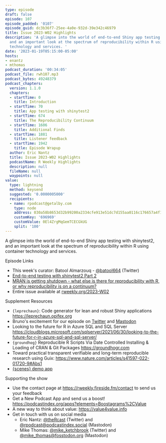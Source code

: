 ```yaml
---
type: episode
draft: false
episode: 107
episode_padded: '0107'
episode_guid: dc3b36f7-25ee-4a0e-932d-39e342c46979
title: Issue 2023-W02 Highlights
description: 'A glimpse into the world of end-to-end Shiny app testing with shinytest2,
  and an important look at the spectrum of reproducibility within R using container
  technology and services. '
date: '2023-01-19T05:15:00-05:00'
hosts:
- enantz
- mthomas
podcast_duration: '00:34:05'
podcast_file: rwh107.mp3
podcast_bytes: 49248379
podcast_chapters:
  version: 1.1.0
  chapters:
  - startTime: 0
    title: Introduction
  - startTime: 70
    title: App testing with shinytest2
  - startTime: 674
    title: The Reproducibility Continuum
  - startTime: 1606
    title: Additional Finds
  - startTime: 1881
    title: Listener feedback
  - startTime: 1942
    title: Episode Wrapup
  author: Eric Nantz
  title: Issue 2023-W02 Highlights
  podcastName: R Weekly Highlights
  description: null
  fileName: null
  waypoints: null
value:
  type: lightning
  method: keysend
  suggested: '0.0000005000'
  recipients:
  - name: rpodcast@getalby.com
    type: node
    address: 030a58b8653d32b99200a2334cfe913e51dc7d155aa0116c176657a4f1722677a3
    customKey: '696969'
    customValue: 0El4ZrgMqGemTCECGkUG
    split: '100'
---
```

A glimpse into the world of end-to-end Shiny app testing with
shinytest2, and an important look at the spectrum of reproducibility
within R using container technology and services.

Episode Links

-   This week's curator: Batool Almarzouq -
    <a href="https://twitter.com/batool664" rel="nofollow">@batool664</a>
    (Twitter)
-   <a
    href="https://www.jumpingrivers.com/blog/end-to-end-testing-shinytest2-part-2/"
    rel="nofollow">End-to-end testing with shinytest2 Part 2</a>
-   <a href="https://www.brodrigues.co/blog/2023-01-12-repro_r/"
    rel="nofollow">MRAN is getting shutdown - what else is there for
    reproducibility with R, or why reproducibility is on a continuum?</a>
-   Entire issue available at
    <a href="https://rweekly.org/2023-W02.html"
    rel="nofollow">rweekly.org/2023-W02</a>

Supplement Resources

-   `{leprechaun}`: Code generator for lean and robust Shiny
    applications <a href="https://leprechaun.opifex.org"
    rel="nofollow">https://leprechaun.opifex.org</a>
-   Bruno's excitement for our episode on
    <a href="https://twitter.com/brodriguesco/status/1615688889485897728"
    rel="nofollow">Twitter</a> and
    <a href="https://fosstodon.org/@brodriguesco/109710235621904734"
    rel="nofollow">Mastodon</a>
-   Looking to the future for R in Azure SQL and SQL Server <a
    href="https://cloudblogs.microsoft.com/sqlserver/2021/06/30/looking-to-the-future-for-r-in-azure-sql-and-sql-server/"
    rel="nofollow">https://cloudblogs.microsoft.com/sqlserver/2021/06/30/looking-to-the-future-for-r-in-azure-sql-and-sql-server/</a>
-   `{groundhog}` Reproducible R Scripts Via Date Controlled Installing
    & Loading of CRAN & Git Packages <a href="https://groundhogr.com"
    rel="nofollow">https://groundhogr.com</a>
-   Toward practical transparent verifiable and long-term reproducible
    research using Guix:
    <a href="https://www.nature.com/articles/s41597-022-01720-9#Abs1"
    rel="nofollow">https://www.nature.com/articles/s41597-022-01720-9#Abs1</a>
-   <a href="https://r4dscommunity.shinyapps.io/scenes"
    rel="nofollow">{scenes} demo app</a>

Supporting the show

-   Use the contact page at
    <a href="https://rweekly.fireside.fm/contact"
    rel="nofollow">https://rweekly.fireside.fm/contact</a> to send us
    your feedback
-   Get a New Podcast App and send us a boost!
    <a href="https://podcastindex.org/apps?elements=Boostagrams%2CValue"
    rel="nofollow">https://podcastindex.org/apps?elements=Boostagrams%2CValue</a>
-   A new way to think about value: <a href="https://value4value.info"
    rel="nofollow">https://value4value.info</a>
-   Get in touch with us on social media
    -   Eric Nantz:
        <a href="https://twitter.com/theRcast" rel="nofollow">@theRcast</a>
        (Twitter) and <a href="https://podcastindex.social/@rpodcast"
        rel="nofollow">@rpodcast@podcastindex.social</a> (Mastodon)
    -   Mike Thomas: <a href="https://twitter.com/mike_ketchbrook"
        rel="nofollow">@mike_ketchbrook</a> (Twitter) and
        <a href="https://fosstodon.org/@mike_thomas"
        rel="nofollow">@mike_thomas@fosstodon.org</a> (Mastodon)
